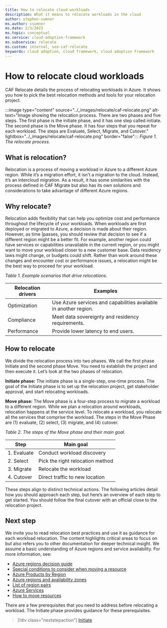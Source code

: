 ```yaml
---
title: How to relocate cloud workloads
description: What it means to relocate workloads in the cloud
author: stephen-sumner
ms.author: ssumner
ms.date: 2/3/2023
ms.topic: conceptual
ms.service: cloud-adoption-framework
ms.subservice: relocate
ms.custom: internal, seo-caf-relocate
keywords: cloud adoption, cloud framework, cloud adoption framework
---
```

# How to relocate cloud workloads

CAF Relocate details the process of relocating workloads in Azure. It shows you how to pick the best relocation methods and tools for your relocation project.

:::image type="content" source="../_images/relocate/caf-relocate.png" alt-text="Image showing the relocation process. There are two phases and five steps. The first phase is the initiate phase, and it has one step called initiate. The second phase is the Move phase. It has four steps that you repeat for each workload. The steps are Evaluate, Select, Migrate, and Cutover." lightbox="../_images/relocate/caf-relocate.png" border="false":::
*Figure 1. The relocate process.*

## What is relocation?

Relocation is a process of moving a workload in Azure to a different Azure region.  While it’s a migration effort, it isn't a migration to the cloud.  Instead, it’s an intercloud migration. As a result, it has some similarities with the process defined in CAF Migrate but also has its own solutions and considerations to take advantage of different Azure regions.

## Why relocate?

Relocation adds flexibility that can help you optimize cost and performance throughout the lifecycle of your workloads. When workloads are first deployed or migrated to Azure, a decision is made about their region.  However, as time |passes, you should review that decision to see if a different region might be a better fit. For example, another region could have services or capabilities unavailable in the current region, or you might want to move your workload closer to a new customer base. Data residency laws might change, or budgets could shift. Rather than work around these changes and encounter cost or performance issues, a relocation might be the best way to proceed for your workload.

*Table 1. Example scenarios that drive relocations.*

| Relocation drivers | Examples |
| --- | --- |
| Optimization | Use Azure services and capabilities available in another region. |
| Compliance | Meet data sovereignty and residency requirements. |
| Performance | Provide lower latency to end users. |

## How to relocate

We divide the relocation process into two phases. We call the first phase Initiate and the second phase Move. You need to establish the project and then execute it. Let’s look at the two phases of relocation.

**Initiate phase:** The initiate phase is a single-step, one-time process. The goal of the Initiate phase is to set up the relocation project, get stakeholder approval, and start relocating workloads.

**Move phase:** The Move phase is a four-step process to migrate a workload to a different region. While we plan a relocation around workloads, relocation happens at the service level. To relocate a workload, you relocate all the services that comprise the workload. The steps in the Move Phase are (1) evaluate, (2) select, (3) migrate, and (4) cutover.

*Table 2. The steps of the Move phase and their main goal.*

| Step | Main goal |
| --- | --- |
|1. Evaluate| Conduct workload discovery|
|2. Select| Pick the right relocation method|
|3. Migrate| Relocate the workload|
|4. Cutover| Direct traffic to new location|

These steps align to distinct technical actions. The following articles detail how you should approach each step, but here’s an overview of each step to get started. You should follow the final cutover with an official close to the relocation project.

## Next step

We invite you to read relocation best practices and use it as guidance for each workload relocation. The content highlights critical areas to focus on but also refers you to other documentation for deeper technical insight. We assume a basic understanding of Azure regions and service availability. For more information, see:

- [Azure regions decision guide](/azure/cloud-adoption-framework/migrate/azure-best-practices/multiple-regions)
- [Special conditions to consider when moving a resource](/azure/azure-resource-manager/management/move-support-resources?view=azure-devops)
- [Azure Products by Region](https://azure.microsoft.com/explore/global-infrastructure/products-by-region/)
- [Azure regions and availability zones](/azure/reliability/availability-zones-overview)
- [List of region pairs](/azure/reliability/cross-region-replication-azure#azure-cross-region-replication-pairings-for-all-geographies)
- [Azure Services](/azure/reliability/availability-service-by-category)
- [How to move resources](/azure/resource-mover/move-region-within-resource-group)

There are a few prerequisites that you need to address before relocating a workload. The Initiate phase provides guidance for these prerequisites.

> [!div class="nextstepaction"]
> [Initiate](initiate.md)
